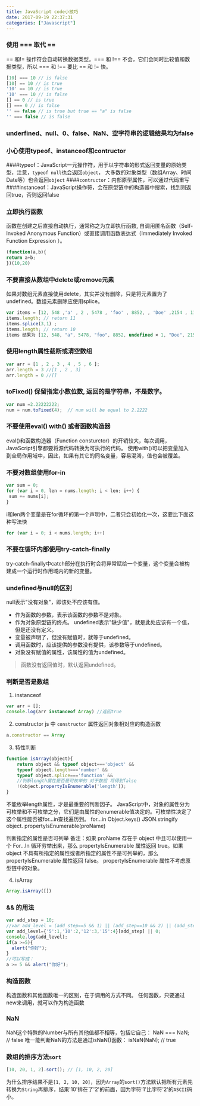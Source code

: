 ```yaml
---
title: JavaScript code小技巧
date: 2017-09-19 22:37:31
categories: ["Javascript"]
---
```


### 使用 === 取代 ==

== 和!= 操作符会自动转换数据类型。=== 和 !== 不会，它们会同时比较值和数据类型，所以 === 和 !== 要比 == 和 != 快。
<!-- more -->
``` javascript
[10] === 10 // is false
[10] == 10 // is true
'10' == 10 // is true
'10' === 10 // is false
[] == 0 // is true
[] === 0 // is false
'' == false // is true but true == "a" is false
'' === false // is false
```
### underfined、null、0、false、NaN、空字符串的逻辑结果均为false
### 小心使用typeof、instanceof和contructor
####typeof：JavaScript一元操作符，用于以字符串的形式返回变量的原始类型，注意，`typeof null`也会返回`object`，
大多数的对象类型（数组Array、时间Date等）也会返回`object`
####`contructor`：内部原型属性，可以通过代码重写
####instanceof：JavaScript操作符，会在原型链中的构造器中搜索，找到则返回true，否则返回false
### 立即执行函数
函数在创建之后直接自动执行，通常称之为立即执行函数, 自调用匿名函数（Self-Invoked Anonymous Function）或直接调用函数表达式（Immediately Invoked Function Expression ）。
``` javascript
(function(a,b){
return a+b;
})(10,20)
```
### 不要直接从数组中delete或remove元素
如果对数组元素直接使用delete，其实并没有删除，只是将元素置为了undefined。数组元素删除应使用splice。
``` javascript
var items = [12, 548 ,'a' , 2 , 5478 , 'foo' , 8852, , 'Doe' ,2154 , 119 ];
items.length; // return 11
items.splice(3,1) ;
items.length; // return 10
items 结果为 [12, 548, "a", 5478, "foo", 8852, undefined × 1, "Doe", 2154, 119]
```
### 使用length属性截断或清空数组
``` javascript
var arr = [1 , 2 , 3 , 4 , 5 , 6 ];
arr.length = 3 //[1 , 2 , 3]
arr.length = 0 //[]
```
### toFixed() 保留指定小数位数, 返回的是字符串，不是数字。
``` javascript
var num =2.22222222;
num = num.toFixed(4);  // num will be equal to 2.2222
```

### 不要使用eval() with() 或者函数构造器
eval()和函数构造器（Function consturctor）的开销较大，每次调用，JavaScript引擎都要将源代码转换为可执行的代码。
使用with()可以把变量加入到全局作用域中，因此，如果有其它的同名变量，容易混淆，值也会被覆盖。
### 不要对数组使用for-in
``` javascript
var sum = 0;
for (var i = 0, len = nums.length; i < len; i++) {
 sum += nums[i];
}
```
i和len两个变量是在for循环的第一个声明中，二者只会初始化一次，这要比下面这种写法快
``` javascript
for (var i = 0; i < nums.length; i++)
```
### 不要在循环内部使用try-catch-finally
try-catch-finally中catch部分在执行时会将异常赋给一个变量，这个变量会被构建成一个运行时作用域内的新的变量。

### undefined与null的区别
null表示"没有对象"，即该处不应该有值。
* 作为函数的参数，表示该函数的参数不是对象。
* 作为对象原型链的终点。
undefined表示"缺少值"，就是此处应该有一个值，但是还没有定义。
* 变量被声明了，但没有赋值时，就等于undefined。
* 调用函数时，应该提供的参数没有提供，该参数等于undefined。
* 对象没有赋值的属性，该属性的值为undefined。
> 函数没有返回值时，默认返回undefined。

### 判断是否是数组
1. instanceof
``` javascript
var arr = [];
console.log(arr instanceof Array) //返回true
```
2. constructor
js 中 `constructor` 属性返回对象相对应的构造函数
``` javascript
a.constructor == Array
```
3. 特性判断
``` javascript
function isArray(object){
    return object && typeof object==='object' &&
    typeof object.length==='number' &&
    typeof object.splice==='function' &&
    //判断length属性是否是可枚举的 对于数组 将得到false
    !(object.propertyIsEnumerable('length'));
}
```
不能枚举length属性，才是最重要的判断因子。
JavaScript中，对象的属性分为可枚举和不可枚举之分，它们是由属性的enumerable值决定的。可枚举性决定了这个属性能否被for…in查找遍历到。
for…in
Object.keys()
JSON.stringify
object. propertyIsEnumerable(proName)

判断指定的属性是否可列举
备注：如果 proName 存在于 object 中且可以使用一个 For…In 循环穷举出来，那么 propertyIsEnumerable 属性返回 true。如果 object 不具有所指定的属性或者所指定的属性不是可列举的，那么 propertyIsEnumerable 属性返回 false。
propertyIsEnumerable 属性不考虑原型链中的对象。

4. isArray
``` javascript
Array.isArray([])
```

### && 的用法
``` javascript
var add_step = 10;
//var add_level = (add_step==5 && 1) || (add_step==10 && 2) || (add_step==12 && 3) || (add_step==15 && 4) || 0;
var add_level={'5':1,'10':2,'12':3,'15':4}[add_step] || 0;
console.log(add_level);
if(a >=5){
  alert("你好");
}
//可以写成：
a >= 5 && alert("你好");
```

### 构造函数
构造函数和其他函数唯一的区别，在于调用的方式不同。
任何函数，只要通过new来调用，就可以作为构造函数

### NaN
NaN这个特殊的Number与所有其他值都不相等，包括它自己：
NaN === NaN; // false
唯一能判断NaN的方法是通过isNaN()函数：
isNaN(NaN); // true

### 数组的排序方法`sort`

```javascript
[10, 20, 1, 2].sort(); // [1, 10, 2, 20]
```
为什么排序结果不是`[1, 2, 10, 20]`，因为`Array`的`sort()`方法默认把所有元素先转换为`String`再排序，结果'10'排在了'2'的前面，因为字符'1'比字符'2'的`ASCII`码小。







